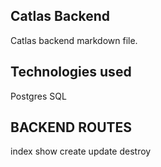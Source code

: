 ## Catlas Backend
Catlas backend markdown file.

## Technologies used
Postgres
SQL

## BACKEND ROUTES 
index
show
create
update
destroy